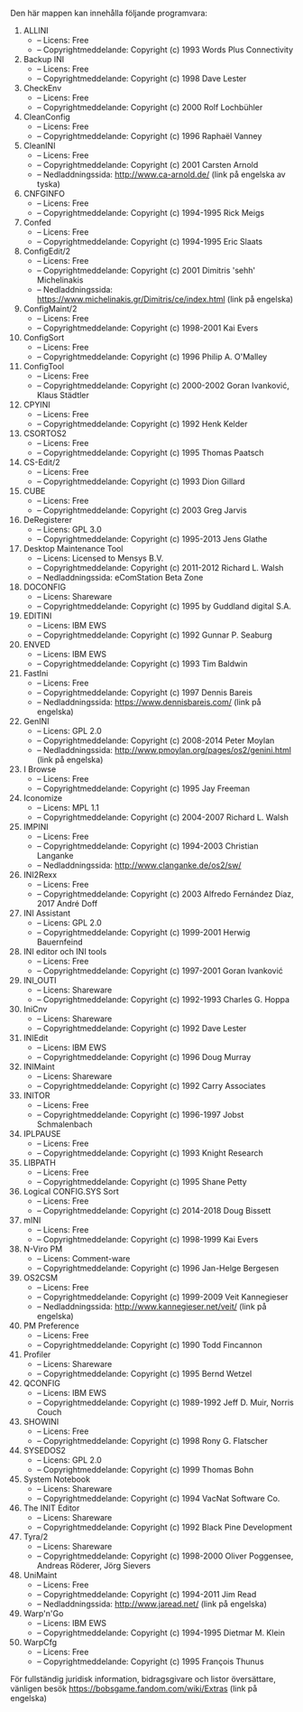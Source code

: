 ﻿Den här mappen kan innehålla följande programvara:

1. ALLINI
   - – Licens: Free
   - – Copyrightmeddelande: Copyright (c) 1993 Words Plus Connectivity
2. Backup INI
   - – Licens: Free
   - – Copyrightmeddelande: Copyright (c) 1998 Dave Lester
3. CheckEnv
   - – Licens: Free
   - – Copyrightmeddelande: Copyright (c) 2000 Rolf Lochbühler
4. CleanConfig
   - – Licens: Free
   - – Copyrightmeddelande: Copyright (c) 1996 Raphaël Vanney
5. CleanINI
   - – Licens: Free
   - – Copyrightmeddelande: Copyright (c) 2001 Carsten Arnold
   - – Nedladdningssida: http://www.ca-arnold.de/ (link på engelska av tyska)
6. CNFGINFO
   - – Licens: Free
   - – Copyrightmeddelande: Copyright (c) 1994-1995 Rick Meigs
7. Confed
   - – Licens: Free
   - – Copyrightmeddelande: Copyright (c) 1994-1995 Eric Slaats
8. ConfigEdit/2
   - – Licens: Free
   - – Copyrightmeddelande: Copyright (c) 2001 Dimitris 'sehh' Michelinakis
   - – Nedladdningssida: https://www.michelinakis.gr/Dimitris/ce/index.html (link på engelska)
9. ConfigMaint/2
   - – Licens: Free
   - – Copyrightmeddelande: Copyright (c) 1998-2001 Kai Evers
10. ConfigSort
    - – Licens: Free
    - – Copyrightmeddelande: Copyright (c) 1996 Philip A. O'Malley
11. ConfigTool
    - – Licens: Free
    - – Copyrightmeddelande: Copyright (c) 2000-2002 Goran Ivanković, Klaus Städtler
12. CPYINI
    - – Licens: Free
    - – Copyrightmeddelande: Copyright (c) 1992 Henk Kelder
13. CSORTOS2
    - – Licens: Free
    - – Copyrightmeddelande: Copyright (c) 1995 Thomas Paatsch
14. CS-Edit/2
    - – Licens: Free
    - – Copyrightmeddelande: Copyright (c) 1993 Dion Gillard
15. CUBE
    - – Licens: Free
    - – Copyrightmeddelande: Copyright (c) 2003 Greg Jarvis
16. DeRegisterer
    - – Licens: GPL 3.0
    - – Copyrightmeddelande: Copyright (c) 1995-2013 Jens Glathe
16. Desktop Maintenance Tool
    - – Licens: Licensed to Mensys B.V.
    - – Copyrightmeddelande: Copyright (c) 2011-2012 Richard L. Walsh
    - – Nedladdningssida: eComStation Beta Zone
17. DOCONFIG
    - – Licens: Shareware
    - – Copyrightmeddelande: Copyright (c) 1995 by Guddland digital S.A.
18. EDITINI
    - – Licens: IBM EWS
    - – Copyrightmeddelande: Copyright (c) 1992 Gunnar P. Seaburg
19. ENVED
    - – Licens: IBM EWS
    - – Copyrightmeddelande: Copyright (c) 1993 Tim Baldwin
20. FastIni
    - – Licens: Free
    - – Copyrightmeddelande: Copyright (c) 1997 Dennis Bareis
    - – Nedladdningssida: https://www.dennisbareis.com/ (link på engelska)
21. GenINI
    - – Licens: GPL 2.0
    - – Copyrightmeddelande: Copyright (c) 2008-2014 Peter Moylan
    - – Nedladdningssida: http://www.pmoylan.org/pages/os2/genini.html (link på engelska)
22. I Browse
    - – Licens: Free
    - – Copyrightmeddelande: Copyright (c) 1995 Jay Freeman
23. Iconomize
    - – Licens: MPL 1.1
    - – Copyrightmeddelande: Copyright (c) 2004-2007 Richard L. Walsh
24. IMPINI
    - – Licens: Free
    - – Copyrightmeddelande: Copyright (c) 1994-2003 Christian Langanke
    - – Nedladdningssida: http://www.clanganke.de/os2/sw/
25. INI2Rexx
    - – Licens: Free
    - – Copyrightmeddelande: Copyright (c) 2003 Alfredo Fernández Díaz, 2017 André Doff
26. INI Assistant
    - – Licens: GPL 2.0
    - – Copyrightmeddelande: Copyright (c) 1999-2001 Herwig Bauernfeind
27. INI editor och INI tools
    - – Licens: Free
    - – Copyrightmeddelande: Copyright (c) 1997-2001 Goran Ivanković
28. INI_OUTI
    - – Licens: Shareware
    - – Copyrightmeddelande: Copyright (c) 1992-1993 Charles G. Hoppa
29. IniCnv
    - – Licens: Shareware
    - – Copyrightmeddelande: Copyright (c) 1992 Dave Lester
30. INIEdit
    - – Licens: IBM EWS
    - – Copyrightmeddelande: Copyright (c) 1996 Doug Murray
31. INIMaint
    - – Licens: Shareware
    - – Copyrightmeddelande: Copyright (c) 1992 Carry Associates
32. INITOR
    - – Licens: Free
    - – Copyrightmeddelande: Copyright (c) 1996-1997 Jobst Schmalenbach
33. IPLPAUSE
    - – Licens: Free
    - – Copyrightmeddelande: Copyright (c) 1993 Knight Research
34. LIBPATH
    - – Licens: Free
    - – Copyrightmeddelande: Copyright (c) 1995 Shane Petty
35. Logical CONFIG.SYS Sort
    - – Licens: Free
    - – Copyrightmeddelande: Copyright (c) 2014-2018 Doug Bissett
36. mINI
    - – Licens: Free
    - – Copyrightmeddelande: Copyright (c) 1998-1999 Kai Evers
37. N-Viro PM
    - – Licens: Comment-ware
    - – Copyrightmeddelande: Copyright (c) 1996 Jan-Helge Bergesen
38. OS2CSM
    - – Licens: Free
    - – Copyrightmeddelande: Copyright (c) 1999-2009 Veit Kannegieser
    - – Nedladdningssida: http://www.kannegieser.net/veit/ (link på engelska)
39. PM Preference
    - – Licens: Free
    - – Copyrightmeddelande: Copyright (c) 1990 Todd Fincannon
40. Profiler
    - – Licens: Shareware
    - – Copyrightmeddelande: Copyright (c) 1995 Bernd Wetzel
41. QCONFIG
    - – Licens: IBM EWS
    - – Copyrightmeddelande: Copyright (c) 1989-1992 Jeff D. Muir, Norris Couch
42. SHOWINI
    - – Licens: Free
    - – Copyrightmeddelande: Copyright (c) 1998 Rony G. Flatscher
43. SYSEDOS2
    - – Licens: GPL 2.0
    - – Copyrightmeddelande: Copyright (c) 1999 Thomas Bohn
44. System Notebook
    - – Licens: Shareware
    - – Copyrightmeddelande: Copyright (c) 1994 VacNat Software Co.
45. The INIT Editor
    - – Licens: Shareware
    - – Copyrightmeddelande: Copyright (c) 1992 Black Pine Development
46. Tyra/2
    - – Licens: Shareware
    - – Copyrightmeddelande: Copyright (c) 1998-2000 Oliver Poggensee, Andreas Röderer, Jörg Sievers
47. UniMaint
    - – Licens: Free
    - – Copyrightmeddelande: Copyright (c) 1994-2011 Jim Read
    - – Nedladdningssida: http://www.jaread.net/ (link på engelska)
48. Warp'n'Go
    - – Licens: IBM EWS
    - – Copyrightmeddelande: Copyright (c) 1994-1995 Dietmar M. Klein
49. WarpCfg
    - – Licens: Free
    - – Copyrightmeddelande: Copyright (c) 1995 François Thunus

För fullständig juridisk information, bidragsgivare och listor översättare, vänligen besök https://bobsgame.fandom.com/wiki/Extras (link på engelska)